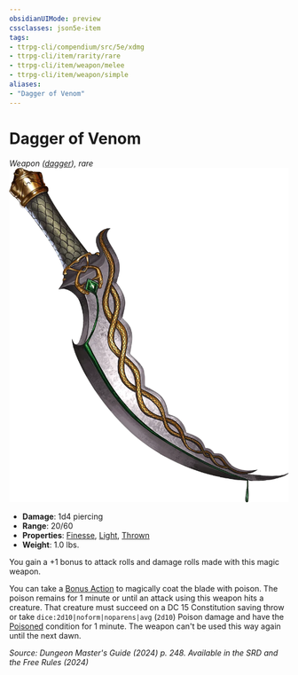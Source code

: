 ```yaml
---
obsidianUIMode: preview
cssclasses: json5e-item
tags:
- ttrpg-cli/compendium/src/5e/xdmg
- ttrpg-cli/item/rarity/rare
- ttrpg-cli/item/weapon/melee
- ttrpg-cli/item/weapon/simple
aliases: 
- "Dagger of Venom"
---
```

# Dagger of Venom
*Weapon ([dagger](Інструменти%20ДМ/CLI/items/dagger-xphb.md)), rare*  
![](Інструменти%20ДМ/CLI/items/img/dagger-of-venom.webp#right)

- **Damage**: 1d4 piercing
- **Range**: 20/60
- **Properties**: [Finesse](Інструменти%20ДМ/CLI/rules/item-properties.md#Finesse), [Light](Інструменти%20ДМ/CLI/rules/item-properties.md#Light), [Thrown](Інструменти%20ДМ/CLI/rules/item-properties.md#Thrown)
- **Weight**: 1.0 lbs.

You gain a +1 bonus to attack rolls and damage rolls made with this magic weapon.

You can take a [Bonus Action](Інструменти%20ДМ/CLI/rules/variant-rules/bonus-action-xphb.md) to magically coat the blade with poison. The poison remains for 1 minute or until an attack using this weapon hits a creature. That creature must succeed on a DC 15 Constitution saving throw or take `dice:2d10|noform|noparens|avg` (`2d10`) Poison damage and have the [Poisoned](Інструменти%20ДМ/CLI/rules/conditions.md#Poisoned) condition for 1 minute. The weapon can't be used this way again until the next dawn.

*Source: Dungeon Master's Guide (2024) p. 248. Available in the <span title='Systems Reference Document (5.2)'>SRD</span> and the Free Rules (2024)*
